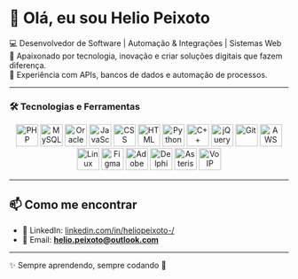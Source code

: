 # 👋 Olá, eu sou Helio Peixoto  

💻 Desenvolvedor de Software | Automação & Integrações | Sistemas Web  
🚀 Apaixonado por tecnologia, inovação e criar soluções digitais que fazem diferença.  
🎯 Experiência com APIs, bancos de dados e automação de processos.  

---
### 🛠️ Tecnologias e Ferramentas

<p align="center">
  <!-- Linguagens -->
  <img src="https://cdn.simpleicons.org/php/777BB4" alt="PHP" width="40" height="40"/>
  <img src="https://cdn.simpleicons.org/mysql/4479A1" alt="MySQL" width="40" height="40"/>
  <img src="https://cdn.simpleicons.org/oracle/F80000" alt="Oracle" width="40" height="40"/>
  <img src="https://cdn.simpleicons.org/javascript/F7DF1E" alt="JavaScript" width="40" height="40"/>
  <img src="https://cdn.simpleicons.org/css3/1572B6" alt="CSS" width="40" height="40"/>
  <img src="https://cdn.simpleicons.org/html5/E34F26" alt="HTML" width="40" height="40"/>
  <img src="https://cdn.simpleicons.org/python/3776AB" alt="Python" width="40" height="40"/>
  <img src="https://cdn.simpleicons.org/cplusplus/00599C" alt="C++" width="40" height="40"/>

  <!-- Frameworks & Ferramentas -->
  <img src="https://cdn.simpleicons.org/jquery/0769AD" alt="jQuery" width="40" height="40"/>
  <img src="https://cdn.simpleicons.org/git/F05032" alt="Git" width="40" height="40"/>
  <img src="https://cdn.simpleicons.org/amazonaws/232F3E" alt="AWS" width="40" height="40"/>
  <img src="https://cdn.simpleicons.org/linux/FCC624" alt="Linux" width="40" height="40"/>

  <!-- UI/UX -->
  <img src="https://cdn.simpleicons.org/figma/F24E1E" alt="Figma" width="40" height="40"/>
  <img src="https://cdn.simpleicons.org/adobexd/FF61F6" alt="Adobe XD" width="40" height="40"/>

  <!-- Ícones custom -->
  <img src="https://upload.wikimedia.org/wikipedia/commons/0/0a/Embarcadero_Delphi_Logo.svg" alt="Delphi" width="40" height="40"/>
  <img src="https://upload.wikimedia.org/wikipedia/commons/0/02/Asterisk_logo.svg" alt="Asterisk" width="40" height="40"/>
  <img src="https://upload.wikimedia.org/wikipedia/commons/d/d6/Phone_icon.svg" alt="VoIP" width="40" height="40"/>
</p>



---

## 📫 Como me encontrar  
- 💼 LinkedIn: [linkedin.com/in/heliopeixoto-/](https://www.linkedin.com/in/heliopeixoto-/)  
- 📧 Email: **helio.peixoto@outlook.com**  

---
✨ Sempre aprendendo, sempre codando 🚀
